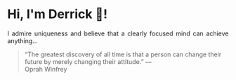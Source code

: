 # Hi, I'm Derrick 👋!
<p align="justify">I admire uniqueness and believe that a clearly focused mind can achieve anything...</p> 
<!-- #quote-start -->
<blockquote>&ldquo;The greatest discovery of all time is that a person can change their future by merely changing their attitude.&rdquo; &mdash; <footer>Oprah Winfrey</footer></blockquote>
<!-- #quote-end -->
